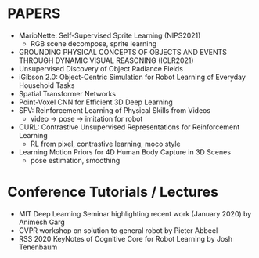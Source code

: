 
# PAPERS


- MarioNette: Self-Supervised Sprite Learning (NIPS2021)
  - RGB scene decompose, sprite learning
- GROUNDING PHYSICAL CONCEPTS OF OBJECTS AND EVENTS THROUGH DYNAMIC VISUAL REASONING (ICLR2021)
- Unsupervised Discovery of Object Radiance Fields
- iGibson 2.0: Object-Centric Simulation for Robot Learning of Everyday Household Tasks
- Spatial Transformer Networks
- Point-Voxel CNN for Efficient 3D Deep Learning
- SFV: Reinforcement Learning of Physical Skills from Videos
  - video -> pose -> imitation for robot
- CURL: Contrastive Unsupervised Representations for Reinforcement Learning
  -  RL from pixel, contrastive learning, moco style
- Learning Motion Priors for 4D Human Body Capture in 3D Scenes
  - pose estimation, smoothing


# Conference Tutorials / Lectures

- MIT Deep Learning Seminar highlighting recent work (January 2020) by Animesh Garg
- CVPR workshop on solution to general robot by Pieter Abbeel
- RSS 2020 KeyNotes of Cognitive Core for Robot Learning by Josh Tenenbaum
